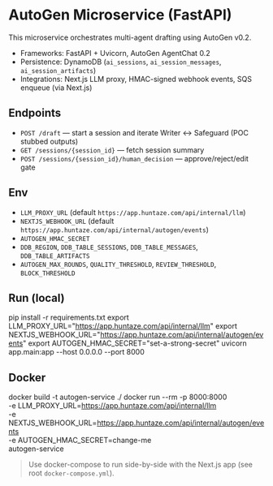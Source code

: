 # AutoGen Microservice (FastAPI)

This microservice orchestrates multi-agent drafting using AutoGen v0.2.

- Frameworks: FastAPI + Uvicorn, AutoGen AgentChat 0.2
- Persistence: DynamoDB (`ai_sessions`, `ai_session_messages`, `ai_session_artifacts`)
- Integrations: Next.js LLM proxy, HMAC-signed webhook events, SQS enqueue (via Next.js)

## Endpoints
- `POST /draft` — start a session and iterate Writer ↔ Safeguard (POC stubbed outputs)
- `GET /sessions/{session_id}` — fetch session summary
- `POST /sessions/{session_id}/human_decision` — approve/reject/edit gate

## Env
- `LLM_PROXY_URL` (default `https://app.huntaze.com/api/internal/llm`)
- `NEXTJS_WEBHOOK_URL` (default `https://app.huntaze.com/api/internal/autogen/events`)
- `AUTOGEN_HMAC_SECRET`
- `DDB_REGION`, `DDB_TABLE_SESSIONS`, `DDB_TABLE_MESSAGES`, `DDB_TABLE_ARTIFACTS`
- `AUTOGEN_MAX_ROUNDS`, `QUALITY_THRESHOLD`, `REVIEW_THRESHOLD`, `BLOCK_THRESHOLD`

## Run (local)
pip install -r requirements.txt
export LLM_PROXY_URL="https://app.huntaze.com/api/internal/llm"
export NEXTJS_WEBHOOK_URL="https://app.huntaze.com/api/internal/autogen/events"
export AUTOGEN_HMAC_SECRET="set-a-strong-secret"
uvicorn app.main:app --host 0.0.0.0 --port 8000

## Docker
docker build -t autogen-service ./
docker run --rm -p 8000:8000 \
  -e LLM_PROXY_URL=https://app.huntaze.com/api/internal/llm \
  -e NEXTJS_WEBHOOK_URL=https://app.huntaze.com/api/internal/autogen/events \
  -e AUTOGEN_HMAC_SECRET=change-me \
  autogen-service

> Use docker-compose to run side-by-side with the Next.js app (see root `docker-compose.yml`).

